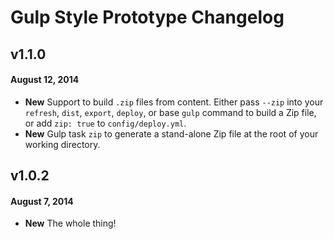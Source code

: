 # Gulp Style Prototype Changelog

## v1.1.0
#### August 12, 2014
* **New** Support to build `.zip` files from content. Either pass `--zip` into your `refresh`, `dist`, `export`, `deploy`, or base `gulp` command to build a Zip file, or add `zip: true` to `config/deploy.yml`.
* **New** Gulp task `zip` to generate a stand-alone Zip file at the root of your working directory.

## v1.0.2
#### August 7, 2014
* **New** The whole thing!
